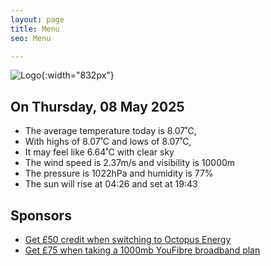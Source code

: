```yaml
---
layout: page
title: Menu
seo: Menu

---
```


![Logo](/images/logo.jpg){:width="832px"}

<!-- weather_marker starts -->
## On Thursday, 08 May 2025

- The average temperature today is 8.07˚C,
- With highs of 8.07˚C and lows of 8.07˚C,
- It may feel like 6.64˚C with clear sky
- The wind speed is 2.37m/s and visibility is 10000m
- The pressure is 1022hPa and humidity is 77%
- The sun will rise at 04:26 and set at 19:43

<!-- weather_marker ends -->

## Sponsors

- [Get £50 credit when switching to Octopus Energy](https://bit.ly/3oD1nnS)
- [Get £75 when taking a 1000mb YouFibre broadband plan](https://aklam.io/91zWhU?)
